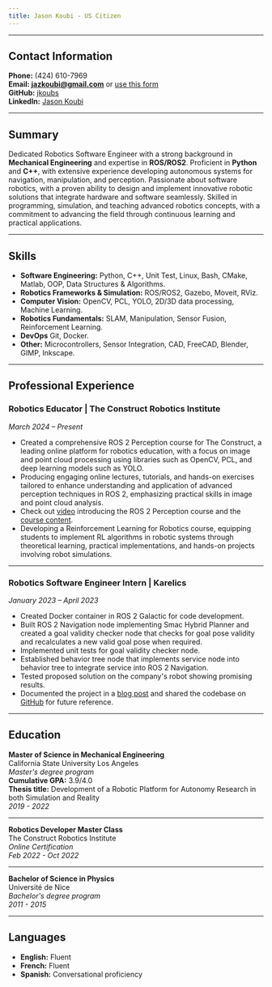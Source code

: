 ```yaml
---
title: Jason Koubi - US Citizen
---
```


---

## Contact Information

**Phone:** (424) 610-7969  
**Email: jazkoubi@gmail.com** or [use this form](https://jkoubs.github.io/contact)  
**GitHub:** [jkoubs](https://github.com/jkoubs)  
**LinkedIn:** [Jason Koubi](https://www.linkedin.com/in/jason-koubi-761345213)

---

## **Summary**

Dedicated Robotics Software Engineer with a strong background in **Mechanical Engineering** and expertise in **ROS/ROS2**. Proficient in **Python** and **C++**, with extensive experience developing autonomous systems for navigation, manipulation, and perception. Passionate about software robotics, with a proven ability to design and implement innovative robotic solutions that integrate hardware and software seamlessly. Skilled in programming, simulation, and teaching advanced robotics concepts, with a commitment to advancing the field through continuous learning and practical applications.

---

## **Skills**

- **Software Engineering:** Python, C++, Unit Test, Linux, Bash, CMake, Matlab, OOP, Data Structures & Algorithms.
- **Robotics Frameworks & Simulation:** ROS/ROS2, Gazebo, Moveit, RViz.  
- **Computer Vision:** OpenCV, PCL, YOLO, 2D/3D data processing, Machine Learning.
- **Robotics Fundamentals:** SLAM, Manipulation, Sensor Fusion, Reinforcement Learning.
- **DevOps** Git, Docker.
- **Other:** Microcontrollers, Sensor Integration, CAD, FreeCAD, Blender, GIMP, Inkscape.

---

## **Professional Experience**

### **Robotics Educator** | The Construct Robotics Institute  
*March 2024 – Present*  

- Created a comprehensive ROS 2 Perception course for The Construct, a leading online platform for robotics education, with
a focus on image and point cloud processing using libraries such as OpenCV, PCL, and deep learning models such as YOLO.
- Producing engaging online lectures, tutorials, and hands-on exercises tailored to enhance understanding and application of
advanced perception techniques in ROS 2, emphasizing practical skills in image and point cloud analysis.
- Check out [video](https://www.youtube.com/watch?v=9GkNefM-tXU) introducing the ROS 2 Perception course and the [course content](https://app.theconstruct.ai/courses/ros-2-perception-in-5-days-239/?utm_source=youtube&utm_medium=youtube_course_video&utm_campaign=youtube_course_video_9GkNefM-tXU).
- Developing a Reinforcement Learning for Robotics course, equipping students to implement RL algorithms in robotic
systems through theoretical learning, practical implementations, and hands-on projects involving robot simulations.

---

### **Robotics Software Engineer Intern** | Karelics  
*January 2023 – April 2023*  

- Created Docker container in ROS 2 Galactic for code development.
- Built ROS 2 Navigation node implementing Smac Hybrid Planner and created a goal validity checker node that checks for
goal pose validity and recalculates a new valid goal pose when required.
- Implemented unit tests for goal validity checker node.
- Established behavior tree node that implements service node into behavior tree to integrate service into ROS 2 Navigation.
- Tested proposed solution on the company's robot showing promising results.
- Documented the project in a [blog post](https://karelics.fi/developing-a-goal-validity-checker-node-for-navigation-goals/) and shared the codebase on [GitHub](https://github.com/Karelics/goal_validity_checker) for future reference.

---

## **Education**

**Master of Science in Mechanical Engineering**  
California State University Los Angeles  
*Master's degree program*  
**Cumulative GPA:** 3.9/4.0  
**Thesis title:** Development of a Robotic Platform for Autonomy Research in both Simulation and Reality  
*2019 - 2022*

---

**Robotics Developer Master Class**  
The Construct Robotics Institute  
*Online Certification*  
*Feb 2022 - Oct 2022*

---

**Bachelor of Science in Physics**  
Université de Nice  
*Bachelor's degree program*  
*2011 - 2015*

---

## **Languages**

- **English:** Fluent  
- **French:** Fluent  
- **Spanish:** Conversational proficiency
